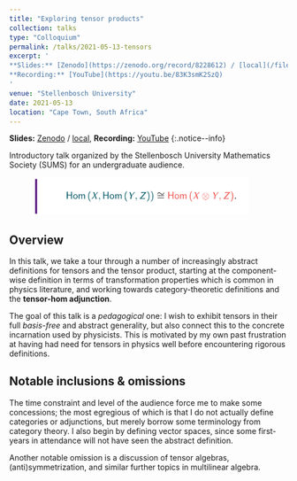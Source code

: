 ```yaml
---
title: "Exploring tensor products"
collection: talks
type: "Colloquium"
permalink: /talks/2021-05-13-tensors
excerpt: '
**Slides:** [Zenodo](https://zenodo.org/record/8228612) / [local](/files/tensors.pdf),
**Recording:** [YouTube](https://youtu.be/83K3smK2SzQ)
'
venue: "Stellenbosch University"
date: 2021-05-13
location: "Cape Town, South Africa"
---
```


> <span style='font-size: 13pt; font-style: normal'>
**Slides:** [Zenodo](https://zenodo.org/record/8228612) / [local](/files/tensors.pdf),
**Recording:** [YouTube](https://youtu.be/83K3smK2SzQ)
</span>
{:.notice--info}

Introductory talk organized by the Stellenbosch University Mathematics Society (SUMS) for
an undergraduate audience.

<img src="/images/file_previews/tensor.png" width="77%" hspace="45">

## Overview

In this talk, we take a tour through a number of increasingly abstract definitions for
tensors and the tensor product, starting at the component-wise definition in terms of
transformation properties which is common in physics literature, and working towards
category-theoretic definitions and the **tensor-hom adjunction**.

The goal of this talk is a *pedagogical* one: I wish to exhibit tensors in their full
*basis-free* and abstract generality, but also connect this to the concrete incarnation
used by physicists. This is motivated by my own past frustration at having had need for
tensors in physics well before encountering rigorous definitions.

## Notable inclusions & omissions

The time constraint and level of the audience force me to make some concessions; the most
egregious of which is that I do not actually define categories or adjunctions, but merely
borrow some terminology from category theory. I also begin by defining vector spaces,
since some first-years in attendance will not have seen the abstract definition.

Another notable omission is a discussion of tensor algebras, (anti)symmetrization, and
similar further topics in multilinear algebra.
